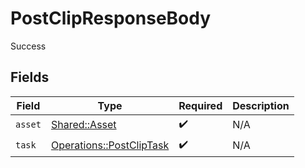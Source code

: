 # PostClipResponseBody

Success


## Fields

| Field                                                               | Type                                                                | Required                                                            | Description                                                         |
| ------------------------------------------------------------------- | ------------------------------------------------------------------- | ------------------------------------------------------------------- | ------------------------------------------------------------------- |
| `asset`                                                             | [Shared::Asset](../../models/shared/asset.md)                       | :heavy_check_mark:                                                  | N/A                                                                 |
| `task`                                                              | [Operations::PostClipTask](../../models/operations/postcliptask.md) | :heavy_check_mark:                                                  | N/A                                                                 |